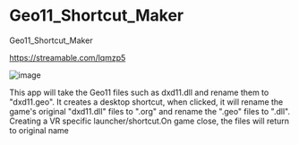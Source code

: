 # Geo11_Shortcut_Maker
Geo11_Shortcut_Maker

https://streamable.com/lqmzp5

![image](https://user-images.githubusercontent.com/98753696/177370089-4b3e3293-e38c-4328-8a8c-7b5f76ddc3dc.png)


This app will take the Geo11 files such as dxd11.dll and rename them to "dxd11.geo". It creates a desktop shortcut, when clicked, it will rename the game's original "dxd11.dll" files to ".org" and rename the ".geo" files to ".dll". Creating a VR specific launcher/shortcut.On game close, the files will return to original name

